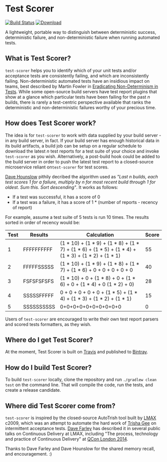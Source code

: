 # Test Scorer

[![Build Status](https://travis-ci.org/SteveSmithCD/test-scorer.svg?branch=master)](https://travis-ci.org/SteveSmithCD/test-scorer) [ ![Download](https://api.bintray.com/packages/stevesmithcd/releases/test-scorer/images/download.svg) ](https://bintray.com/stevesmithcd/releases/test-scorer/_latestVersion)

A lightweight, portable way to distinguish between deterministic success, deterministic failure, and non-deterministic 
failure when running automated tests. 

## What is Test Scorer?

`test-scorer` helps you to identify which of your unit tests and/or acceptance tests are consistently failing, and 
which are inconsistently failing. Non-deterministic automated tests have an insidious impact on teams, best described
by Martin Fowler in [Eradicating Non-Determinism in Tests](https://www.martinfowler.com/articles/nonDeterminism.html). 
While some open-source build servers have test report plugins that show at a glance which particular tests have been
failing for the past *n* builds, there is rarely a test-centric perspective available that ranks the deterministic
and non-deterministic failures worthy of your precious time.

## How does Test Scorer work?

The idea is for `test-scorer` to work with data supplied by your build server - in any build server, in fact. If your
build server has enough historical data in its build artifacts, a build job can be setup on a regular schedule to 
download the latest *n* test reports for a test suite of your choice and invoke `test-scorer` as you wish. 
Alternatively, a post-build hook could be added to the build server in order to push the latest test report to a 
closed-source microservice reliant on`test-scorer` for test scores. 

[Dave Hounslow](https://www,twitter.com/thinkfoo) pithily decribed the algorithm used as *"Last n builds, each test 
scores 1 for a failure, multiply by n for most recent build through 1  for oldest. Sum this. Sort descending"*. It works
as follows:

- If a test was successful, it has a score of 0
- If a test was a failure, it has a score of 1 * (number of reports - recency of report)

For example, assume a test suite of 5 tests is run 10 times. The results sorted in order of recency would be:

|Test|Results|Calculation|Score|
|----|-------|-----------|-----|
|1|FFFFFFFFFF|(1 * 10) + (1 * 9) + (1 * 8) + (1 * 7) + (1 * 6) + (1 * 5) + (1 * 4) + (1 * 3) + (1 * 2) + (1 * 1)|55|
|2|FFFFFSSSSS|(1 * 10) + (1 * 9) + (1 * 8) + (1 * 7) + (1 * 6) + 0 + 0 + 0 + 0 + 0|40|
|3|FSFSFSFSFS|(1 * 10) + 0 + (1 * 8) + 0 + (1 * 6) + 0 + (1 * 4) + 0 (1 * 2) + 0)|28|
|4|SSSSSFFFFF|0 + 0 + 0 + 0 + 0 + (1 * 5) + (1 * 4) + (1 * 3) + (1 * 2) + (1 * 1)|15|
|5|SSSSSSSSSS|0+0+0+0+0+0+0+0+0+0|0|
 
Users of `test-scorer` are encouraged to write their own test report parsers and scored tests formatters, as they wish.

## Where do I get Test Scorer? 

At the moment, Test Scorer is built on [Travis](https://travis-ci.org/SteveSmithCD/test-scorer) and published to 
[Bintray](https://api.bintray.com/packages/SteveSmithCD/releases/test-scorer/).

## How do I build Test Scorer?

To build `test-scorer` locally, clone the repository and run `./gradlew clean test` on the command line. That will 
compile the code, run the tests, and create a release candidate.

## Where did Test Scorer come from?

`test-scorer` is inspired by the closed-source AutoTrish tool built by [LMAX](www.lmax.com) c2009, which was an 
attempt to automate the hard work of [Trisha Gee](https://github.com/trishagee) on intermittent acceptance tests. 
[Dave Farley](https://www.twitter.com/DaveFarley77) has described it in several public talks on Continuous Delivery at LMAX, including "The process, 
technology and practice of Continuous Delivery" at [QCon London 2014](https://qconlondon.com/london-2014/london-2014/speaker/Dave+Farley.html).  
 
Thanks to Dave Farley and Dave Hounslow for the shared memory recall, and encouragement. :)  